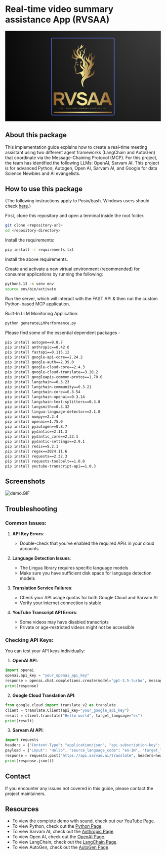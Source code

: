 # Real-time video summary assistance App (RVSAA)

![Logos.jpeg](Logos.jpeg)

## About this package

This implementation guide explains how to create a real-time meeting assistant using two different agent frameworks (LangChain and AutoGen) that coordinate via the Message-Chaining Protocol (MCP). For this project, the team has identified the following LLMs: OpenAI, Sarvam AI. This project is for advanced Python, Autogen, Open AI, Sarvam AI, and Google for data Science Newbies and AI evangelists.


## How to use this package

(The following instructions apply to Posix/bash. Windows users should check [here](https://docs.python.org/3/library/venv.html).)

First, clone this repository and open a terminal inside the root folder.

```bash
git clone <repository-url>
cd <repository-directory>
```

Install the requirements:

```bash
pip install -r requirements.txt
```

Install the above requirements.

Create and activate a new virtual environment (recommended) for consumer applications by running the following:

```bash
python3.13 -m venv env
source env/bin/activate
```

Run the server, which will interact with the FAST API & then run the custom Python-based MCP application.

Built-In LLM Monitoring Application: 

```bash
python generateLLMPerformance.py
```

Please find some of the essential dependent packages -

```
pip install autogen==0.8.7
pip install anthropic==0.42.0
pip install fastapi==0.115.12
pip install google-api-core==2.24.2
pip install google-auth==2.39.0
pip install google-cloud-core==2.4.3
pip install google-cloud-translate==3.20.2
pip install googleapis-common-protos==1.70.0
pip install langchain==0.3.23
pip install langchain-community==0.3.21
pip install langchain-core==0.3.54
pip install langchain-openai==0.3.14
pip install langchain-text-splitters==0.3.8
pip install langsmith==0.3.32
pip install lingua-language-detector==2.1.0
pip install numpy==2.2.4
pip install openai==1.75.0
pip install pyautogen==0.8.7
pip install pydantic==2.11.3
pip install pydantic_core==2.33.1
pip install pydantic-settings==2.9.1
pip install redis==5.2.1
pip install regex==2024.11.6
pip install requests==2.32.3
pip install requests-toolbelt==1.0.0
pip install youtube-transcript-api==1.0.3

```

## Screenshots

![demo.GIF](demo.GIF)

## Troubleshooting

### Common Issues:

1. **API Key Errors**:
   - Double-check that you've enabled the required APIs in your cloud accounts

2. **Language Detection Issues**:
   - The Lingua library requires specific language models
   - Make sure you have sufficient disk space for language detection models

3. **Translation Service Failures**:
   - Check your API usage quotas for both Google Cloud and Sarvam AI
   - Verify your internet connection is stable

4. **YouTube Transcript API Errors**:
   - Some videos may have disabled transcripts
   - Private or age-restricted videos might not be accessible

### Checking API Keys:

You can test your API keys individually:

1. **OpenAI API**:
```python
import openai
openai.api_key = "your_openai_api_key"
response = openai.chat.completions.create(model="gpt-3.5-turbo", messages=[{"role": "user", "content": "Hello!"}])
print(response)
```

2. **Google Cloud Translation API**:
```python
from google.cloud import translate_v2 as translate
client = translate.Client(api_key="your_google_api_key")
result = client.translate("Hello world", target_language="es")
print(result)
```

3. **Sarvam AI API**:
```python
import requests
headers = {"Content-Type": "application/json", "api-subscription-key": "your_sarvam_api_key"}
payload = {"input": "Hello", "source_language_code": "en-IN", "target_language_code": "hi-IN"}
response = requests.post("https://api.sarvam.ai/translate", headers=headers, json=payload)
print(response.json())
```

## Contact

If you encounter any issues not covered in this guide, please contact the project maintainers.

## Resources

- To view the complete demo with sound, check out our [YouTube Page](https://youtu.be/jMERwsokd6Q).
- To view Python, check out the [Python Page](https://docs.python.org/3/).
- To view Sarvam AI, check out the [Anthropic Page](https://docs.sarvam.ai/api-reference-docs/introduction).
- To view Open AI, check out the [OpenAI Page](https://platform.openai.com/docs/api-reference/introduction).
- To view LangChain, check out the [LangChain Page](https://python.langchain.com/docs/introduction/).
- To view AutoGen, check out the [AutoGen Page](https://microsoft.github.io/autogen/stable//index.html).
